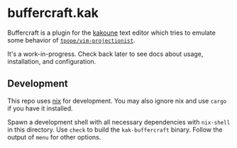 # buffercraft.kak

Buffercraft is a plugin for the [kakoune](https://github.com/mawww/kakoune)
text editor which tries to emulate some behavior of
[`tpope/vim-projectionist`](https://github.com/tpope/vim-projectionist).

It's a work-in-progress. Check back later to see docs about usage, installation,
and configuration.

## Development

This repo uses [nix](https://nixos.org/) for development. You may also
ignore nix and use `cargo` if you have it installed.

Spawn a development shell with all necessary dependencies with `nix-shell`
in this directory. Use `check` to build the `kak-buffercraft` binary. Follow
the output of `menu` for other options.
